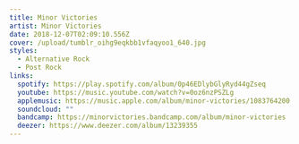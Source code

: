 ```yaml
---
title: Minor Victories
artist: Minor Victories
date: 2018-12-07T02:09:10.556Z
cover: /upload/tumblr_oihg9eqkbb1vfaqyoo1_640.jpg
styles:
  - Alternative Rock
  - Post Rock
links:
  spotify: https://play.spotify.com/album/0p46EDlybGlyRyd44gZseq
  youtube: https://music.youtube.com/watch?v=0oz6nzPSZLg
  applemusic: https://music.apple.com/album/minor-victories/1083764200
  soundcloud: ""
  bandcamp: https://minorvictories.bandcamp.com/album/minor-victories
  deezer: https://www.deezer.com/album/13239355
---
```

